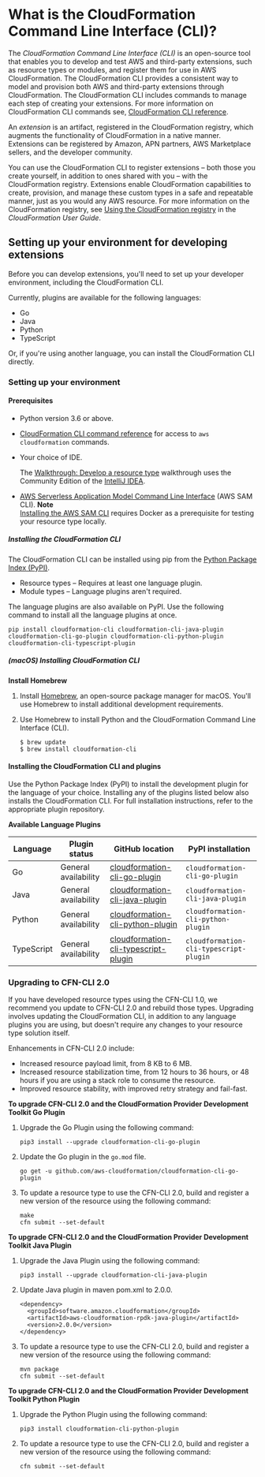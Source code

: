 # What is the CloudFormation Command Line Interface \(CLI\)?<a name="what-is-cloudformation-cli"></a>

The *CloudFormation Command Line Interface \(CLI\)* is an open\-source tool that enables you to develop and test AWS and third\-party extensions, such as resource types or modules, and register them for use in AWS CloudFormation\. The CloudFormation CLI provides a consistent way to model and provision both AWS and third\-party extensions through CloudFormation\. The CloudFormation CLI includes commands to manage each step of creating your extensions\. For more information on CloudFormation CLI commands see, [CloudFormation CLI reference](resource-type-cli.md)\.

An *extension* is an artifact, registered in the CloudFormation registry, which augments the functionality of CloudFormation in a native manner\. Extensions can be registered by Amazon, APN partners, AWS Marketplace sellers, and the developer community\.

You can use the CloudFormation CLI to register extensions – both those you create yourself, in addition to ones shared with you – with the CloudFormation registry\. Extensions enable CloudFormation capabilities to create, provision, and manage these custom types in a safe and repeatable manner, just as you would any AWS resource\. For more information on the CloudFormation registry, see [Using the CloudFormation registry](https://docs.aws.amazon.com/AWSCloudFormation/latest/UserGuide/registry.html) in the *CloudFormation User Guide*\.

## Setting up your environment for developing extensions<a name="resource-type-setup"></a>

Before you can develop extensions, you'll need to set up your developer environment, including the CloudFormation CLI\.

Currently, plugins are available for the following languages:
+ Go
+ Java
+ Python
+ TypeScript

Or, if you're using another language, you can install the CloudFormation CLI directly\.

### Setting up your environment<a name="resource-type-setup-java"></a>

#### Prerequisites<a name="resource-type-setup-java-prereqs"></a>
+ Python version 3\.6 or above\.
+ [CloudFormation CLI command reference](https://docs.aws.amazon.com/AWSCloudFormation/latest/UserGuide/cfn-using-cli.html) for access to `aws cloudformation` commands\.
+ Your choice of IDE\.

  The [Walkthrough: Develop a resource type](resource-type-walkthrough.md) walkthrough uses the Community Edition of the [IntelliJ IDEA](https://www.jetbrains.com/idea/)\.
+ [AWS Serverless Application Model Command Line Interface](https://docs.aws.amazon.com/serverless-application-model/latest/developerguide/serverless-sam-cli-install.html) \(AWS SAM CLI\)\.
**Note**  
[Installing the AWS SAM CLI](https://docs.aws.amazon.com/serverless-application-model/latest/developerguide/serverless-sam-cli-install-mac.html) requires Docker as a prerequisite for testing your resource type locally\.

##### Installing the CloudFormation CLI<a name="installing-cfn-cli-python"></a>

The CloudFormation CLI can be installed using pip from the [Python Package Index \(PyPI\)](https://pypi.org/)\.
+ Resource types – Requires at least one language plugin\.
+ Module types – Language plugins aren't required\.

The language plugins are also available on PyPI\. Use the following command to install all the language plugins at once\.

```
pip install cloudformation-cli cloudformation-cli-java-plugin cloudformation-cli-go-plugin cloudformation-cli-python-plugin cloudformation-cli-typescript-plugin
```

##### \(macOS\) Installing CloudFormation CLI<a name="installing-cfn-cli-homebrew"></a>

**Install Homebrew**

1. Install [Homebrew](https://brew.sh/), an open\-source package manager for macOS\. You'll use Homebrew to install additional development requirements\.

1. Use Homebrew to install Python and the CloudFormation Command Line Interface \(CLI\)\.

   ```
   $ brew update
   $ brew install cloudformation-cli
   ```

#### Installing the CloudFormation CLI and plugins<a name="resource-type-setup-java-steps"></a>

Use the Python Package Index \(PyPI\) to install the development plugin for the language of your choice\. Installing any of the plugins listed below also installs the CloudFormation CLI\. For full installation instructions, refer to the appropriate plugin repository\.


**Available Language Plugins**  

|  Language  |  Plugin status  |  GitHub location  |  PyPI installation  | 
| --- | --- | --- | --- | 
|  Go  |  General availability  |  [cloudformation\-cli\-go\-plugin](https://github.com/aws-cloudformation/cloudformation-cli-go-plugin/)  |  `cloudformation-cli-go-plugin`  | 
|  Java  |  General availability  |  [cloudformation\-cli\-java\-plugin](https://github.com/aws-cloudformation/cloudformation-cli-java-plugin/)  |  `cloudformation-cli-java-plugin`  | 
|  Python  |  General availability  |  [cloudformation\-cli\-python\-plugin](https://github.com/aws-cloudformation/cloudformation-cli-python-plugin/)  |  `cloudformation-cli-python-plugin`  | 
|  TypeScript  |  General availability  |  [cloudformation\-cli\-typescript\-plugin](https://github.com/aws-cloudformation/cloudformation-cli-typescript-plugin/)  |  `cloudformation-cli-typescript-plugin`  | 

### Upgrading to CFN\-CLI 2\.0<a name="resource-type-setup-upgrade"></a>

If you have developed resource types using the CFN\-CLI 1\.0, we recommend you update to CFN\-CLI 2\.0 and rebuild those types\. Upgrading involves updating the CloudFormation CLI, in addition to any language plugins you are using, but doesn't require any changes to your resource type solution itself\.

Enhancements in CFN\-CLI 2\.0 include:
+ Increased resource payload limit, from 8 KB to 6 MB\.
+ Increased resource stabilization time, from 12 hours to 36 hours, or 48 hours if you are using a stack role to consume the resource\.
+ Improved resource stability, with improved retry strategy and fail\-fast\.

**To upgrade CFN\-CLI 2\.0 and the CloudFormation Provider Development Toolkit Go Plugin**

1. Upgrade the Go Plugin using the following command:

   ```
   pip3 install --upgrade cloudformation-cli-go-plugin
   ```

1. Update the Go plugin in the `go.mod` file\.

   ```
   go get -u github.com/aws-cloudformation/cloudformation-cli-go-plugin 
   ```

1. To update a resource type to use the CFN\-CLI 2\.0, build and register a new version of the resource using the following command:

   ```
   make
   cfn submit --set-default
   ```

**To upgrade CFN\-CLI 2\.0 and the CloudFormation Provider Development Toolkit Java Plugin**

1. Upgrade the Java Plugin using the following command:

   ```
   pip3 install --upgrade cloudformation-cli-java-plugin
   ```

1. Update Java plugin in maven pom\.xml to 2\.0\.0\.

   ```
   <dependency>
     <groupId>software.amazon.cloudformation</groupId>
     <artifactId>aws-cloudformation-rpdk-java-plugin</artifactId>
     <version>2.0.0</version>
   </dependency>
   ```

1. To update a resource type to use the CFN\-CLI 2\.0, build and register a new version of the resource using the following command:

   ```
   mvn package
   cfn submit --set-default
   ```

**To upgrade CFN\-CLI 2\.0 and the CloudFormation Provider Development Toolkit Python Plugin**

1. Upgrade the Python Plugin using the following command:

   ```
   pip3 install cloudformation-cli-python-plugin
   ```

1. To update a resource type to use the CFN\-CLI 2\.0, build and register a new version of the resource using the following command:

   ```
   cfn submit --set-default
   ```
